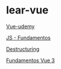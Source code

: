 # lear-vue

[Vue-udemy](https://bluuweb.github.io/vue-udemy/)

[JS - Fundamentos](https://bluuweb.github.io/javascript/fundamentos/)

[Destructuring](https://wesbos.com/destructuring-objects)

[Fundamentos Vue 3](https://bluuweb.github.io/vue-udemy/30-01-fundamentos/)
